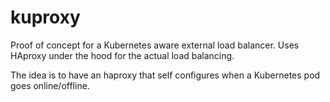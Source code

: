 # kuproxy

Proof of concept for a Kubernetes aware external load balancer. Uses
HAproxy under the hood for the actual load balancing.

The idea is to have an haproxy that self configures when a Kubernetes
pod goes online/offline.
